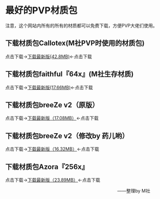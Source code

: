 # 最好的PVP材质包

注意，这个网站内所有的所有的材质都可以免费下载，方便PVP大佬们使用。

## 下载材质包Callotex(M社PVP时使用的材质包)

点击下载→[下载最新版(42.8MB)](https://pan.baidu.com/s/1O2ve0mSJX7F_MISNP9Alag)←点击下载

## 下载材质包faithful『64x』(M社生存材质)
 
点击下载→[下载最新版(17.66MB)](https://pan.baidu.com/s/1W2VG301t1YHU5u8XtLtlPw)←点击下载

## 下载材质包breeZe v2（原版）

点击下载→[下载最新版（17.08MB）](https://pan.baidu.com/s/164BeLU4x7jOOf_Zs6NgfFA)←点击下载

## 下载材质包breeZe v2（修改by 药儿哟）

点击下载→[下载最新版（16.32MB）](https://pan.baidu.com/s/1Vk1bZVZGUXLWhfdhQoZ5pg)←点击下载

## 下载材质包Azora『256x』

点击下载→[下载最新版（23.89MB）](https://pan.baidu.com/s/1KgPPhtzj_WTZQ9bbWkj1ow)←点击下载

                                                                                          ——整理by M社

